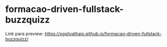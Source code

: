 # formacao-driven-fullstack-buzzquizz

Link para preview: https://sgsilvathais.github.io/formacao-driven-fullstack-buzzquizz/